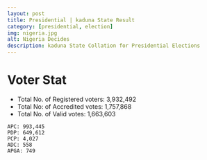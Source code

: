 ```yaml
---
layout: post
title: Presidential | kaduna State Result
category: [presidential, election]
img: nigeria.jpg
alt: Nigeria Decides
description: kaduna State Collation for Presidential Elections
---
```




# Voter Stat
- Total No. of Registered voters: 3,932,492
- Total No: of Accredited votes: 1,757,868
- Total No. of Valid votes: 1,663,603


```
APC: 993,445    
PDP: 649,612
PCP: 4,027  
ADC: 558    
APGA: 749   
```